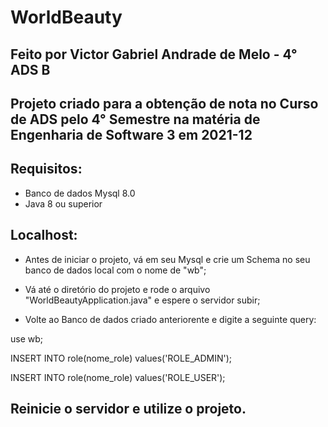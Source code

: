 # WorldBeauty
## Feito por Victor Gabriel Andrade de Melo - 4° ADS B

## Projeto criado para a obtenção de nota no Curso de ADS pelo 4° Semestre na matéria de Engenharia de Software 3 em 2021-12

## Requisitos:
 - Banco de dados Mysql 8.0
 - Java 8 ou superior
 
## Localhost:

- Antes de iniciar o projeto, vá em seu Mysql e crie um Schema no seu banco de dados local com o nome de "wb";

- Vá até o diretório do projeto e rode o arquivo "WorldBeautyApplication.java" e espere o servidor subir;

- Volte ao Banco de dados criado anteriorente e digite a seguinte query:

use wb;

INSERT INTO role(nome_role) values('ROLE_ADMIN');

INSERT INTO role(nome_role) values('ROLE_USER');


## Reinicie o servidor e utilize o projeto.

